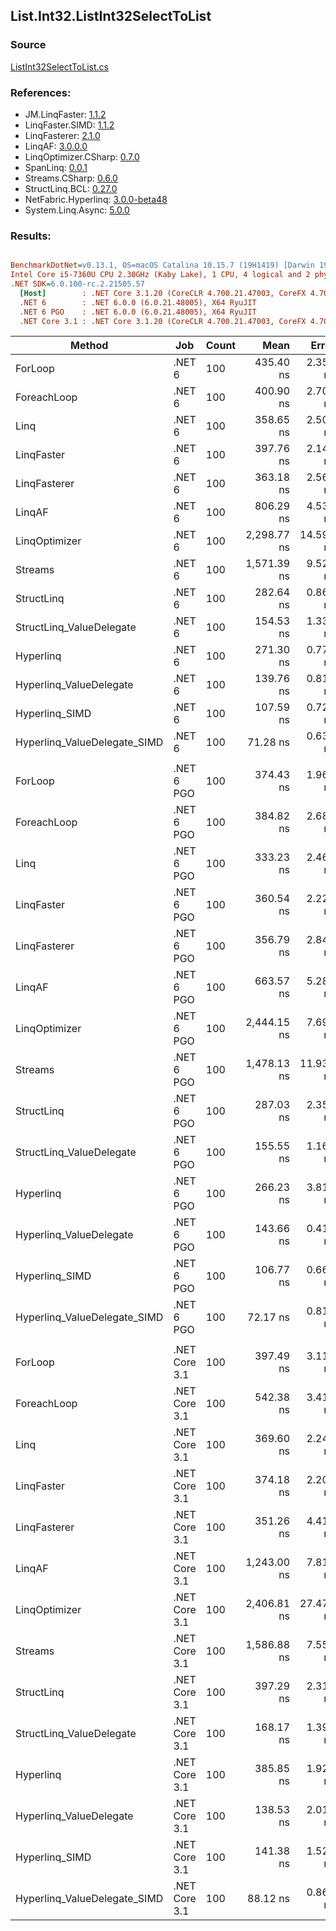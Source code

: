 ﻿## List.Int32.ListInt32SelectToList

### Source
[ListInt32SelectToList.cs](../LinqBenchmarks/List/Int32/ListInt32SelectToList.cs)

### References:
- JM.LinqFaster: [1.1.2](https://www.nuget.org/packages/JM.LinqFaster/1.1.2)
- LinqFaster.SIMD: [1.1.2](https://www.nuget.org/packages/LinqFaster.SIMD/1.0.3)
- LinqFasterer: [2.1.0](https://www.nuget.org/packages/LinqFasterer/2.1.0)
- LinqAF: [3.0.0.0](https://www.nuget.org/packages/LinqAF/3.0.0.0)
- LinqOptimizer.CSharp: [0.7.0](https://www.nuget.org/packages/LinqOptimizer.CSharp/0.7.0)
- SpanLinq: [0.0.1](https://www.nuget.org/packages/SpanLinq/0.0.1)
- Streams.CSharp: [0.6.0](https://www.nuget.org/packages/Streams.CSharp/0.6.0)
- StructLinq.BCL: [0.27.0](https://www.nuget.org/packages/StructLinq/0.27.0)
- NetFabric.Hyperlinq: [3.0.0-beta48](https://www.nuget.org/packages/NetFabric.Hyperlinq/3.0.0-beta48)
- System.Linq.Async: [5.0.0](https://www.nuget.org/packages/System.Linq.Async/5.0.0)

### Results:
``` ini

BenchmarkDotNet=v0.13.1, OS=macOS Catalina 10.15.7 (19H1419) [Darwin 19.6.0]
Intel Core i5-7360U CPU 2.30GHz (Kaby Lake), 1 CPU, 4 logical and 2 physical cores
.NET SDK=6.0.100-rc.2.21505.57
  [Host]        : .NET Core 3.1.20 (CoreCLR 4.700.21.47003, CoreFX 4.700.21.47101), X64 RyuJIT
  .NET 6        : .NET 6.0.0 (6.0.21.48005), X64 RyuJIT
  .NET 6 PGO    : .NET 6.0.0 (6.0.21.48005), X64 RyuJIT
  .NET Core 3.1 : .NET Core 3.1.20 (CoreCLR 4.700.21.47003, CoreFX 4.700.21.47101), X64 RyuJIT


```
|                       Method |           Job | Count |        Mean |     Error |    StdDev |        Ratio | RatioSD |  Gen 0 | Allocated |
|----------------------------- |-------------- |------ |------------:|----------:|----------:|-------------:|--------:|-------:|----------:|
|                      ForLoop |        .NET 6 |   100 |   435.40 ns |  2.359 ns |  2.091 ns |     baseline |         | 0.5660 |   1,184 B |
|                  ForeachLoop |        .NET 6 |   100 |   400.90 ns |  2.704 ns |  2.529 ns | 1.09x faster |   0.01x | 0.5660 |   1,184 B |
|                         Linq |        .NET 6 |   100 |   358.65 ns |  2.506 ns |  2.222 ns | 1.21x faster |   0.01x | 0.2522 |     528 B |
|                   LinqFaster |        .NET 6 |   100 |   397.76 ns |  2.148 ns |  2.009 ns | 1.09x faster |   0.01x | 0.4358 |     912 B |
|                 LinqFasterer |        .NET 6 |   100 |   363.18 ns |  2.564 ns |  2.399 ns | 1.20x faster |   0.01x | 0.6232 |   1,304 B |
|                       LinqAF |        .NET 6 |   100 |   806.29 ns |  4.537 ns |  4.244 ns | 1.85x slower |   0.01x | 0.5655 |   1,184 B |
|                LinqOptimizer |        .NET 6 |   100 | 2,298.77 ns | 14.591 ns | 12.934 ns | 5.28x slower |   0.04x | 4.4518 |   9,330 B |
|                      Streams |        .NET 6 |   100 | 1,571.39 ns |  9.528 ns |  8.446 ns | 3.61x slower |   0.03x | 0.7534 |   1,576 B |
|                   StructLinq |        .NET 6 |   100 |   282.64 ns |  0.866 ns |  0.676 ns | 1.54x faster |   0.01x | 0.2484 |     520 B |
|     StructLinq_ValueDelegate |        .NET 6 |   100 |   154.53 ns |  1.330 ns |  1.179 ns | 2.82x faster |   0.02x | 0.2370 |     496 B |
|                    Hyperlinq |        .NET 6 |   100 |   271.30 ns |  0.779 ns |  0.608 ns | 1.61x faster |   0.01x | 0.2179 |     456 B |
|      Hyperlinq_ValueDelegate |        .NET 6 |   100 |   139.76 ns |  0.814 ns |  0.761 ns | 3.12x faster |   0.03x | 0.2179 |     456 B |
|               Hyperlinq_SIMD |        .NET 6 |   100 |   107.59 ns |  0.722 ns |  0.640 ns | 4.05x faster |   0.02x | 0.2180 |     456 B |
| Hyperlinq_ValueDelegate_SIMD |        .NET 6 |   100 |    71.28 ns |  0.639 ns |  0.598 ns | 6.11x faster |   0.06x | 0.2180 |     456 B |
|                              |               |       |             |           |           |              |         |        |           |
|                      ForLoop |    .NET 6 PGO |   100 |   374.43 ns |  1.961 ns |  1.834 ns |     baseline |         | 0.5660 |   1,184 B |
|                  ForeachLoop |    .NET 6 PGO |   100 |   384.82 ns |  2.680 ns |  2.507 ns | 1.03x slower |   0.01x | 0.5660 |   1,184 B |
|                         Linq |    .NET 6 PGO |   100 |   333.23 ns |  2.461 ns |  2.302 ns | 1.12x faster |   0.01x | 0.2522 |     528 B |
|                   LinqFaster |    .NET 6 PGO |   100 |   360.54 ns |  2.228 ns |  2.084 ns | 1.04x faster |   0.01x | 0.4358 |     912 B |
|                 LinqFasterer |    .NET 6 PGO |   100 |   356.79 ns |  2.841 ns |  2.657 ns | 1.05x faster |   0.01x | 0.6232 |   1,304 B |
|                       LinqAF |    .NET 6 PGO |   100 |   663.57 ns |  5.283 ns |  4.941 ns | 1.77x slower |   0.02x | 0.5655 |   1,184 B |
|                LinqOptimizer |    .NET 6 PGO |   100 | 2,444.15 ns |  7.699 ns |  6.011 ns | 6.53x slower |   0.04x | 4.4518 |   9,330 B |
|                      Streams |    .NET 6 PGO |   100 | 1,478.13 ns | 11.933 ns | 10.579 ns | 3.95x slower |   0.04x | 0.7534 |   1,576 B |
|                   StructLinq |    .NET 6 PGO |   100 |   287.03 ns |  2.352 ns |  2.085 ns | 1.30x faster |   0.01x | 0.2484 |     520 B |
|     StructLinq_ValueDelegate |    .NET 6 PGO |   100 |   155.55 ns |  1.169 ns |  1.037 ns | 2.41x faster |   0.02x | 0.2370 |     496 B |
|                    Hyperlinq |    .NET 6 PGO |   100 |   266.23 ns |  3.813 ns |  3.380 ns | 1.41x faster |   0.02x | 0.2179 |     456 B |
|      Hyperlinq_ValueDelegate |    .NET 6 PGO |   100 |   143.66 ns |  0.419 ns |  0.327 ns | 2.61x faster |   0.01x | 0.2179 |     456 B |
|               Hyperlinq_SIMD |    .NET 6 PGO |   100 |   106.77 ns |  0.668 ns |  0.624 ns | 3.51x faster |   0.03x | 0.2180 |     456 B |
| Hyperlinq_ValueDelegate_SIMD |    .NET 6 PGO |   100 |    72.17 ns |  0.815 ns |  0.762 ns | 5.19x faster |   0.07x | 0.2180 |     456 B |
|                              |               |       |             |           |           |              |         |        |           |
|                      ForLoop | .NET Core 3.1 |   100 |   397.49 ns |  3.110 ns |  2.757 ns |     baseline |         | 0.5660 |   1,184 B |
|                  ForeachLoop | .NET Core 3.1 |   100 |   542.38 ns |  3.411 ns |  3.024 ns | 1.36x slower |   0.01x | 0.5655 |   1,184 B |
|                         Linq | .NET Core 3.1 |   100 |   369.60 ns |  2.243 ns |  1.988 ns | 1.08x faster |   0.01x | 0.2522 |     528 B |
|                   LinqFaster | .NET Core 3.1 |   100 |   374.18 ns |  2.200 ns |  2.058 ns | 1.06x faster |   0.01x | 0.4358 |     912 B |
|                 LinqFasterer | .NET Core 3.1 |   100 |   351.26 ns |  4.418 ns |  3.917 ns | 1.13x faster |   0.02x | 0.6232 |   1,304 B |
|                       LinqAF | .NET Core 3.1 |   100 | 1,243.00 ns |  7.811 ns |  6.924 ns | 3.13x slower |   0.03x | 0.5646 |   1,184 B |
|                LinqOptimizer | .NET Core 3.1 |   100 | 2,406.81 ns | 27.473 ns | 25.698 ns | 6.06x slower |   0.06x | 4.4708 |   9,360 B |
|                      Streams | .NET Core 3.1 |   100 | 1,586.88 ns |  7.555 ns |  6.697 ns | 3.99x slower |   0.03x | 0.7534 |   1,576 B |
|                   StructLinq | .NET Core 3.1 |   100 |   397.29 ns |  2.316 ns |  2.053 ns | 1.00x faster |   0.01x | 0.2484 |     520 B |
|     StructLinq_ValueDelegate | .NET Core 3.1 |   100 |   168.17 ns |  1.394 ns |  1.304 ns | 2.36x faster |   0.03x | 0.2370 |     496 B |
|                    Hyperlinq | .NET Core 3.1 |   100 |   385.85 ns |  1.929 ns |  1.710 ns | 1.03x faster |   0.01x | 0.2179 |     456 B |
|      Hyperlinq_ValueDelegate | .NET Core 3.1 |   100 |   138.53 ns |  2.014 ns |  1.884 ns | 2.87x faster |   0.04x | 0.2179 |     456 B |
|               Hyperlinq_SIMD | .NET Core 3.1 |   100 |   141.38 ns |  1.525 ns |  1.426 ns | 2.81x faster |   0.03x | 0.2179 |     456 B |
| Hyperlinq_ValueDelegate_SIMD | .NET Core 3.1 |   100 |    88.12 ns |  0.865 ns |  0.809 ns | 4.51x faster |   0.05x | 0.2180 |     456 B |
